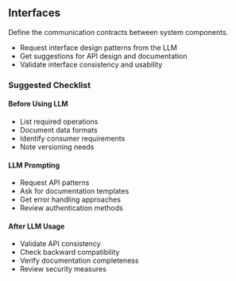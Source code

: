 ## Interfaces

Define the communication contracts between system components.

- Request interface design patterns from the LLM
- Get suggestions for API design and documentation
- Validate interface consistency and usability

### Suggested Checklist

#### Before Using LLM
- List required operations
- Document data formats
- Identify consumer requirements
- Note versioning needs

#### LLM Prompting
- Request API patterns
- Ask for documentation templates
- Get error handling approaches
- Review authentication methods

#### After LLM Usage
- Validate API consistency
- Check backward compatibility
- Verify documentation completeness
- Review security measures

